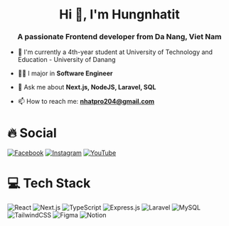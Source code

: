 <h1 align="center">Hi 👋, I'm Hungnhatit</h1>

<h3 align="center">A passionate Frontend developer from Da Nang, Viet Nam</h3>

- 🔭 I'm currently a 4th-year student at University of Technology and Education - University of Danang
- 👨‍💻 I major in **Software Engineer**
- 💬 Ask me about **Next.js, NodeJS, Laravel, SQL**

- 📫 How to reach me: **nhatpro204@gmail.com**

<h1>🔥 Social</h1>

[![Facebook](https://img.shields.io/badge/Facebook-%231877F2.svg?logo=Facebook&logoColor=white)](https://www.facebook.com/hungnhat23/)
[![Instagram](https://img.shields.io/badge/Instagram-%23E4405F.svg?logo=Instagram&logoColor=white)](https://www.instagram.com/hungnhatit/)
[![YouTube](https://img.shields.io/badge/YouTube-%23FF0000.svg?logo=YouTube&logoColor=white)](https://www.youtube.com/@hungnhat6305)

<h1>💻 Tech Stack</h1>

![React](https://img.shields.io/badge/react-%2320232a.svg?style=for-the-badge&logo=react&logoColor=%2361DAFB)
![Next.js](https://img.shields.io/badge/Next-black?style=for-the-badge&logo=next.js&logoColor=white)
![TypeScript](https://img.shields.io/badge/typescript-%23007ACC.svg?style=for-the-badge&logo=typescript&logoColor=white) 
![Express.js](https://img.shields.io/badge/express.js-%23404d59.svg?style=for-the-badge&logo=express&logoColor=%2361DAFB)
![Laravel](https://img.shields.io/badge/laravel-%23FF2D20.svg?style=for-the-badge&logo=laravel&logoColor=white)
![MySQL](https://img.shields.io/badge/mysql-4479A1.svg?style=for-the-badge&logo=mysql&logoColor=white)
![TailwindCSS](https://img.shields.io/badge/tailwindcss-%2338B2AC.svg?style=for-the-badge&logo=tailwind-css&logoColor=white)
![Figma](https://img.shields.io/badge/figma-%23F24E1E.svg?style=for-the-badge&logo=figma&logoColor=white)
![Notion](https://img.shields.io/badge/Notion-%23000000.svg?style=for-the-badge&logo=notion&logoColor=white)
